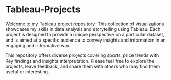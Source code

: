 # Tableau-Projects

Welcome to my Tableau project repository! This collection of visualizations showcases my skills in data analysis and storytelling using Tableau. Each project is designed to provide a unique perspective on a particular dataset, and is aimed at a specific audience to convey insights and information in an engaging and informative way.

This repository offers diverse projects covering sports, price trends with Key findings and insights interpretation.
Please feel free to explore the projects, leave feedback, and share them with others who may find them useful or interesting.
